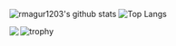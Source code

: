 ![rmagur1203's github stats](https://github-readme-stats.vercel.app/api?username=rmagur1203&show_icons=true)
![Top Langs](https://github-readme-stats.vercel.app/api/top-langs/?username=rmagur1203&show_icons=true&hide_border=true&title_color=004386&icon_color=004386&layout=compact)

![trophy](https://github-profile-trophy.vercel.app/?username=rmagur1203)
<img align='left' src="http://mazassumnida.wtf/api/v2/generate_badge?boj=rmagur1203">

<!--
### Hi there 👋
**rmagur1203/rmagur1203** is a ✨ _special_ ✨ repository because its `README.md` (this file) appears on your GitHub profile.

Here are some ideas to get you started:

- 🔭 I’m currently working on ...
- 🌱 I’m currently learning ...
- 👯 I’m looking to collaborate on ...
- 🤔 I’m looking for help with ...
- 💬 Ask me about ...
- 📫 How to reach me: ...
- 😄 Pronouns: ...
- ⚡ Fun fact: ...
-->
